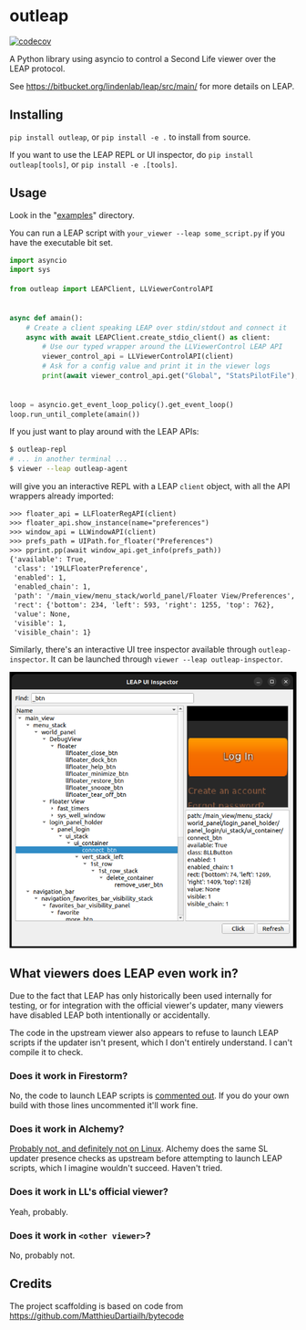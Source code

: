 # outleap

[![codecov](https://codecov.io/gh/SaladDais/outleap/branch/master/graph/badge.svg?token=FWRKJNNJSZ)](https://codecov.io/gh/SaladDais/outleap)

A Python library using asyncio to control a Second Life viewer over the LEAP protocol.

See <https://bitbucket.org/lindenlab/leap/src/main/> for more details on LEAP.

## Installing

`pip install outleap`, or `pip install -e .` to install from source.

If you want to use the LEAP REPL or UI inspector, do `pip install outleap[tools]`, or `pip install -e .[tools]`.

## Usage

Look in the "[examples](https://github.com/SaladDais/outleap/tree/master/examples)" directory.

You can run a LEAP script with `your_viewer --leap some_script.py` if you have the executable bit set.

```python
import asyncio
import sys

from outleap import LEAPClient, LLViewerControlAPI


async def amain():
    # Create a client speaking LEAP over stdin/stdout and connect it
    async with await LEAPClient.create_stdio_client() as client:
        # Use our typed wrapper around the LLViewerControl LEAP API
        viewer_control_api = LLViewerControlAPI(client)
        # Ask for a config value and print it in the viewer logs
        print(await viewer_control_api.get("Global", "StatsPilotFile"), file=sys.stderr)


loop = asyncio.get_event_loop_policy().get_event_loop()
loop.run_until_complete(amain())
```

If you just want to play around with the LEAP APIs:

```bash
$ outleap-repl
# ... in another terminal ...
$ viewer --leap outleap-agent
```

will give you an interactive REPL with a LEAP `client` object, with all the
API wrappers already imported:

```ipython
>>> floater_api = LLFloaterRegAPI(client)
>>> floater_api.show_instance(name="preferences")
>>> window_api = LLWindowAPI(client)
>>> prefs_path = UIPath.for_floater("Preferences")
>>> pprint.pp(await window_api.get_info(prefs_path))
{'available': True,
 'class': '19LLFloaterPreference',
 'enabled': 1,
 'enabled_chain': 1,
 'path': '/main_view/menu_stack/world_panel/Floater View/Preferences',
 'rect': {'bottom': 234, 'left': 593, 'right': 1255, 'top': 762},
 'value': None,
 'visible': 1,
 'visible_chain': 1}
```

Similarly, there's an interactive UI tree inspector available through `outleap-inspector`.
It can be launched through `viewer --leap outleap-inspector`.

![Screenshot of outleap-inspector](https://github.com/SaladDais/outleap/blob/master/static/inspector_screenshot.png?raw=true)

## What viewers does LEAP even work in?

Due to the fact that LEAP has only historically been used internally for testing, or for
integration with the official viewer's updater, many viewers have disabled LEAP
both intentionally or accidentally.

The code in the upstream viewer also appears to refuse to launch LEAP scripts if the updater
isn't present, which I don't entirely understand. I can't compile it to check.

### Does it work in Firestorm?

No, the code to launch LEAP scripts is [commented out](https://vcs.firestormviewer.org/phoenix-firestorm/files/cf85e854/indra/newview/llappviewer.cpp#L1398-1420).
If you do your own build with those lines uncommented it'll work fine.

### Does it work in Alchemy?

[Probably not, and definitely not on Linux](https://git.alchemyviewer.org/alchemy/alchemy-next/-/blob/4f3b0d10e2f9db30e9e16bedbc4602b6d7bb5dda/indra/newview/llappviewer.cpp#L1183-1281).
Alchemy does the same SL updater presence checks as upstream before attempting to launch LEAP scripts, which
I imagine wouldn't succeed. Haven't tried.

### Does it work in LL's official viewer?

Yeah, probably.

### Does it work in `<other viewer>`?

No, probably not.

## Credits

The project scaffolding is based on code from https://github.com/MatthieuDartiailh/bytecode
